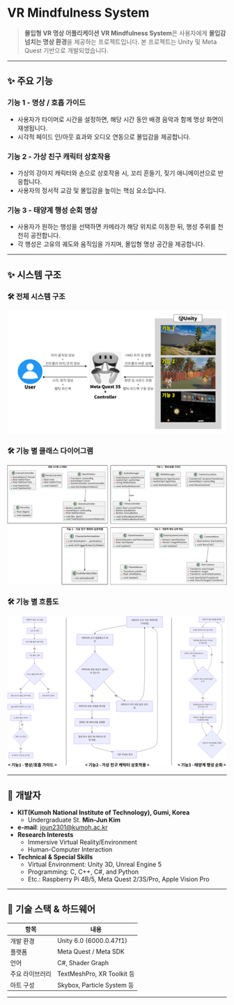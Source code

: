 # VR Mindfulness System

> **몰입형 VR 명상 어플리케이션**
> **VR Mindfulness System**은 사용자에게 **몰입감 넘치는 명상 환경**을 제공하는 프로젝트입니다.
> 본 프로젝트는 Unity 및 Meta Quest 기반으로 개발되었습니다.

---

## ✨ 주요 기능

### 기능 1 - 명상 / 호흡 가이드
- 사용자가 타이머로 시간을 설정하면, 해당 시간 동안 배경 음악과 함께 명상 화면이 재생됩니다.  
- 시각적 페이드 인/아웃 효과와 오디오 연동으로 몰입감을 제공합니다.

### 기능 2 - 가상 친구 캐릭터 상호작용
- 가상의 강아지 캐릭터와 손으로 상호작용 시, 꼬리 흔들기, 짖기 애니메이션으로 반응합니다.
- 사용자의 정서적 교감 및 몰입감을 높이는 핵심 요소입니다. 

### 기능 3 - 태양계 행성 순회 명상
- 사용자가 원하는 행성을 선택하면 카메라가 해당 위치로 이동한 뒤, 행성 주위를 천천히 공전합니다.
- 각 행성은 고유의 궤도와 움직임을 가지며, 몰입형 명상 공간을 제공합니다.

---

## ✨ 시스템 구조

### 🛠 전체 시스템 구조
![Overall_Structure.png](https://github.com/joun2301/VRMS/blob/b72e7695abe4491c4a8b05f83d42aa39056ea84a/Docs/Figures/Overall_Structure.png)

### 🛠 기능 별 클래스 다이어그램
![All_ClassDiagram.png](https://github.com/joun2301/VRMS/blob/04abc7d0abc0451acafe5cc9bbc88f619725d5d3/Docs/Figures/All_ClassDiagram.png)

### 🛠 기능 별 흐름도
![Function_FlowChart.png](https://github.com/joun2301/VRMS/blob/8a7739fd36da5765d5c4a8bb28c50e494ce3ed4e/Docs/Figures/Function_FlowChart.png)

---

## 👥 개발자
- **KIT(Kumoh National Institute of Technology), Gumi, Korea**
    - Undergraduate St. **Min-Jun Kim**
- **e-mail**: joun2301@kumoh.ac.kr
- **Research Interests**
    - Immersive Virtual Reality/Environment
    - Human-Computer Interaction
- **Technical & Special Skills**
    - Virtual Environment: Unity 3D, Unreal Engine 5
    - Programming: C, C++, C#, and Python
    - Etc.: Raspberry Pi 4B/5, Meta Quest 2/3S/Pro, Apple Vision Pro
---

## 🔧 기술 스택 & 하드웨어
| 항목 | 내용 |
| -------- | ------------------------- |
| 개발 환경 | Unity 6.0 (6000.0.47f1) |
| 플랫폼 | Meta Quest / Meta SDK |
| 언어 | C#, Shader Graph |
| 주요 라이브러리 | TextMeshPro, XR Toolkit 등 |
| 아트 구성 | Skybox, Particle System 등 |

---
